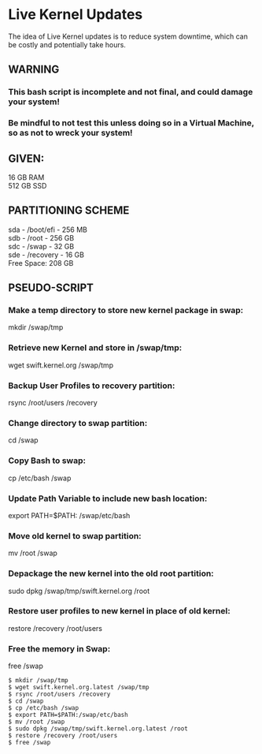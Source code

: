 # Live Kernel Updates
The idea of Live Kernel updates is to reduce system downtime, which can be costly and potentially take hours.  

## WARNING  
### This bash script is incomplete and not final, and could damage your system!  
### Be mindful to not test this unless doing so in a Virtual Machine, so as not to wreck your system!

## GIVEN: 
16 GB RAM  
512 GB SSD

## PARTITIONING SCHEME
sda - /boot/efi - 256 MB  
sdb - /root - 256 GB  
sdc - /swap - 32 GB  
sde - /recovery - 16 GB  
Free Space: 208 GB  

## PSEUDO-SCRIPT
### Make a temp directory to store new kernel package in swap:  
mkdir /swap/tmp  

### Retrieve new Kernel and store in /swap/tmp:  
wget swift.kernel.org /swap/tmp  

### Backup User Profiles to recovery partition:  
rsync /root/users /recovery  

### Change directory to swap partition:  
cd /swap  

### Copy Bash to swap:  
cp /etc/bash /swap  

### Update Path Variable to include new bash location:   
export PATH=$PATH: /swap/etc/bash

### Move old kernel to swap partition:  
mv /root /swap  

### Depackage the new kernel into the old root partition:  
sudo dpkg /swap/tmp/swift.kernel.org /root  

### Restore user profiles to new kernel in place of old kernel:  
restore /recovery /root/users  

### Free the memory in Swap:  
free /swap    

```
$ mkdir /swap/tmp  
$ wget swift.kernel.org.latest /swap/tmp  
$ rsync /root/users /recovery  
$ cd /swap
$ cp /etc/bash /swap
$ export PATH=$PATH:/swap/etc/bash
$ mv /root /swap  
$ sudo dpkg /swap/tmp/swift.kernel.org.latest /root  
$ restore /recovery /root/users  
$ free /swap  
```
